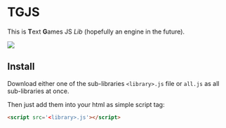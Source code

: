 TGJS
=========

This is **T**ext **G**ames JS _Lib_ (hopefully an engine in the future).

![](https://img.shields.io/github/commits-since/SkillGG/TGJS/v0.0.svg)

Install
--------

Download either one of the sub-libraries `<library>.js` file 
or `all.js` as all sub-libraries at once.

Then just add them into your html as simple script tag:

```html
<script src='<library>.js'></script>
```